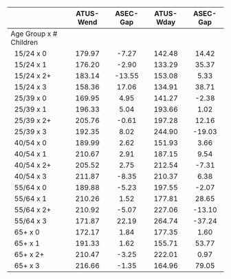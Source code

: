 
|                      |    ATUS-Wend |     ASEC-Gap |    ATUS-Wday |     ASEC-Gap |
| -------------------- | :----------: | :----------: | :----------: | :----------: |
| Age Group x # Children |              |              |              |              |
| &nbsp;&nbsp;15/24 x 0 |       179.97 |        -7.27 |       142.48 |        14.42 |
| &nbsp;&nbsp;15/24 x 1 |       176.20 |        -2.90 |       133.29 |        35.37 |
| &nbsp;&nbsp;15/24 x 2+ |       183.14 |       -13.55 |       153.08 |         5.33 |
| &nbsp;&nbsp;15/24 x 3 |       158.36 |        17.06 |       134.91 |        38.71 |
| &nbsp;&nbsp;25/39 x 0 |       169.95 |         4.95 |       141.27 |        -2.38 |
| &nbsp;&nbsp;25/39 x 1 |       196.33 |         5.04 |       193.66 |         1.02 |
| &nbsp;&nbsp;25/39 x 2+ |       205.76 |        -0.61 |       197.28 |        12.16 |
| &nbsp;&nbsp;25/39 x 3 |       192.35 |         8.02 |       244.90 |       -19.03 |
| &nbsp;&nbsp;40/54 x 0 |       189.99 |         2.62 |       151.93 |         3.66 |
| &nbsp;&nbsp;40/54 x 1 |       210.67 |         2.91 |       187.15 |         9.54 |
| &nbsp;&nbsp;40/54 x 2+ |       205.52 |         2.75 |       212.54 |        -7.31 |
| &nbsp;&nbsp;40/54 x 3 |       211.87 |        -8.35 |       210.37 |         6.38 |
| &nbsp;&nbsp;55/64 x 0 |       189.88 |        -5.23 |       197.55 |        -2.07 |
| &nbsp;&nbsp;55/64 x 1 |       210.26 |         1.52 |       177.81 |        28.65 |
| &nbsp;&nbsp;55/64 x 2+ |       210.92 |        -5.07 |       227.06 |       -13.10 |
| &nbsp;&nbsp;55/64 x 3 |       171.87 |        22.19 |       264.74 |       -37.24 |
| &nbsp;&nbsp;65+ x 0  |       172.17 |         1.84 |       177.35 |         1.60 |
| &nbsp;&nbsp;65+ x 1  |       191.33 |         1.62 |       155.71 |        53.77 |
| &nbsp;&nbsp;65+ x 2+ |       210.47 |        -3.25 |       222.01 |         0.97 |
| &nbsp;&nbsp;65+ x 3  |       216.66 |        -1.35 |       164.96 |        79.05 |

